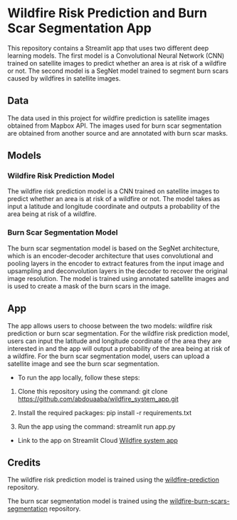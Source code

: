# Wildfire Risk Prediction and Burn Scar Segmentation App
This repository contains a Streamlit app that uses two different deep learning models. The first model is a Convolutional Neural Network (CNN) trained on satellite images to predict whether an area is at risk of a wildfire or not. The second model is a SegNet model trained to segment burn scars caused by wildfires in satellite images.

## Data
The data used in this project for wildfire prediction is satellite images obtained from Mapbox API. The images used for burn scar segmentation are obtained from another source and are annotated with burn scar masks.

## Models
### Wildfire Risk Prediction Model
The wildfire risk prediction model is a CNN trained on satellite images to predict whether an area is at risk of a wildfire or not. The model takes as input a latitude and longitude coordinate and outputs a probability of the area being at risk of a wildfire.

### Burn Scar Segmentation Model
The burn scar segmentation model is based on the SegNet architecture, which is an encoder-decoder architecture that uses convolutional and pooling layers in the encoder to extract features from the input image and upsampling and deconvolution layers in the decoder to recover the original image resolution. The model is trained using annotated satellite images and is used to create a mask of the burn scars in the image.

## App
The app allows users to choose between the two models: wildfire risk prediction or burn scar segmentation. For the wildfire risk prediction model, users can input the latitude and longitude coordinate of the area they are interested in and the app will output a probability of the area being at risk of a wildfire. For the burn scar segmentation model, users can upload a satellite image and see the burn scar segmentation.

- To run the app locally, follow these steps:

1. Clone this repository using the command:
git clone https://github.com/abdouaaba/wildfire_system_app.git

2. Install the required packages:
pip install -r requirements.txt

3. Run the app using the command:
streamlit run app.py

- Link to the app on Streamlit Cloud
[Wildfire system app](https://abdouaaba-wildfire-system-app-app-8ki3hv.streamlit.app/)

## Credits
The wildfire risk prediction model is trained using the [wildfire-prediction](https://github.com/abdouaaba/wildfire-prediction) repository.

The burn scar segmentation model is trained using the [wildfire-burn-scars-segmentation](https://github.com/abdouaaba/wildfire-burn-scars-segmentation) repository.
